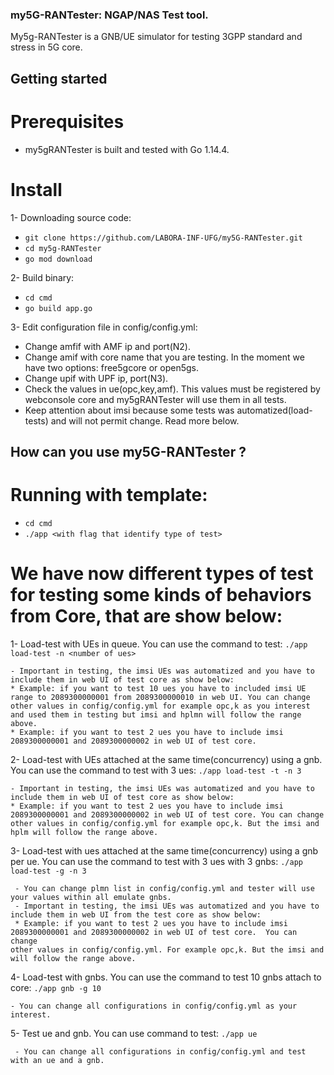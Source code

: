 ### my5G-RANTester: NGAP/NAS Test tool.

My5g-RANTester is a GNB/UE simulator for testing 3GPP standard and stress in 5G core.

## Getting started

# Prerequisites

- my5gRANTester is built and tested with Go 1.14.4.

# Install

1- Downloading source code:
  - ```git clone https://github.com/LABORA-INF-UFG/my5G-RANTester.git ```
  - ```cd my5g-RANTester ```
  - ```go mod download ```
  
2- Build binary:
  - ```cd cmd ```
  - ```go build app.go```
  
3- Edit configuration file in config/config.yml:

  - Change amfif with AMF ip and port(N2).
  - Change amif with core name that you are testing. In the moment we have two options: free5gcore or open5gs.
  - Change upif with UPF ip, port(N3).
  - Check the values in ue(opc,key,amf). This values must be registered by webconsole core and my5gRANTester will use them in all tests.
  - Keep attention about imsi because some tests was automatized(load-tests) and will not permit change. Read more below.
  

## How can you use my5G-RANTester ?

# Running with template:
  - ```cd cmd ```
  - ```./app <with flag that identify type of test>```

# We have now different types of test for testing some kinds of behaviors from Core, that are show below:

  1- Load-test with UEs in queue. You can use the command to test: 
            ```./app load-test -n <number of ues> ```
        
    - Important in testing, the imsi UEs was automatized and you have to include them in web UI of test core as show below:
    * Example: if you want to test 10 ues you have to included imsi UE range to 2089300000001 from 2089300000010 in web UI. You can change
    other values in config/config.yml for example opc,k as you interest and used them in testing but imsi and hplmn will follow the range above.
    * Example: if you want to test 2 ues you have to include imsi 2089300000001 and 2089300000002 in web UI of test core.
   
  2- Load-test with UEs attached at the same time(concurrency) using a gnb. You can use the command to test with 3 ues: 
              ```./app load-test -t -n 3 ```
    
    - Important in testing, the imsi UEs was automatized and you have to include them in web UI of test core as show below:
    * Example: if you want to test 2 ues you have to include imsi 2089300000001 and 2089300000002 in web UI of test core. You can change
    other values in config/config.yml for example opc,k. But the imsi and hplm will follow the range above.
    
  3- Load-test with ues attached at the same time(concurrency) using a gnb per ue. You can use the command to test with 3 ues with 3 gnbs: 
              ```./app load-test -g -n 3  ```
     
     - You can change plmn list in config/config.yml and tester will use your values within all emulate gnbs.
     - Important in testing, the imsi UEs was automatized and you have to include them in web UI from the test core as show below:
     * Example: if you want to test 2 ues you have to include imsi 2089300000001 and 2089300000002 in web UI of test core.  You can change
    other values in config/config.yml. For example opc,k. But the imsi and will follow the range above.
    
  4- Load-test with gnbs. You can use the command to test 10 gnbs attach to core: 
                ```./app gnb -g 10 ```
    
    - You can change all configurations in config/config.yml as your interest.
    
  5- Test ue and gnb. You can use command to test: 
                  ```./app ue ```
     
     - You can change all configurations in config/config.yml and test with an ue and a gnb.
   


